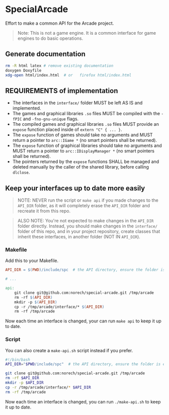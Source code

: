 # SpecialArcade

Effort to make a common API for the Arcade project.

> Note: This is not a game engine. It is a common interface for game engines to do basic operations.

## Generate documentation

```bash
rm -R html latex # remove existing documentation
doxygen Doxyfile
xdg-open html/index.html  # or   firefox html/index.html
```

## REQUIREMENTS of implementation

- The interfaces in the `interface/` folder MUST be left AS IS and implemented.
- The games and graphical libraries `.so` files MUST be compiled with the `-fPIC`
and `-fno-gnu-unique` flags.
- The compiled games and graphical libraries `.so` files MUST provide an
`expose` function placed inside of `extern "C" { ... }`.
- The `expose` function of games should take no arguments and MUST
return a pointer to `arc::IGame *` (no smart pointers shall be returned).
- The `expose` function of graphical libraries should take no arguments and
MUST return a pointer to `arc::IDisplayManager *` (no smart pointers shall be
returned).
- The pointers returned by the `expose` functions SHALL be managed and
deleted manually by the caller of the shared library, before calling `dlclose`.


## Keep your interfaces up to date more easily

> NOTE: NEVER run the script or `make api` if you made changes to the
> `API_DIR` folder, as it will completely erase the `API_DIR` folder
> and recreate it from this repo.

> ALSO NOTE: You're not expected to make changes in the `API_DIR` folder
> directly. Instead, you should make changes in the `interface/` folder
> of this repo, and in your project repository, create classes
> that inherit these interfaces, in another folder (NOT IN `API_DIR`).

### Makefile

Add this to your Makefile.

```makefile
API_DIR = $(PWD)/include/spc  # the API directory, ensure the folder is empty

# ...

api:
    git clone git@github.com:norech/special-arcade.git /tmp/arcade
    rm -rf $(API_DIR)
    mkdir -p $(API_DIR)
    cp -r /tmp/arcade/interface/* $(API_DIR)
    rm -rf /tmp/arcade
```

Now each time an interface is changed, your can run `make api` to keep it
up to date.

### Script

You can also create a `make-api.sh` script instead if you prefer.

```bash
#!/bin/bash
API_DIR="$PWD/include/spc"  # the API directory, ensure the folder is empty

git clone git@github.com:norech/special-arcade.git /tmp/arcade
rm -rf $API_DIR
mkdir -p $API_DIR
cp -r /tmp/arcade/interface/* $API_DIR
rm -rf /tmp/arcade
```

Now each time an interface is changed, you can run `./make-api.sh` to keep it
up to date.
